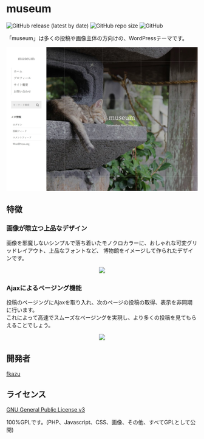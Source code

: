 # museum

![GitHub release (latest by date)](https://img.shields.io/github/v/release/kazukifuji/museum?color=brightgreen&style=flat-square)
![GitHub repo size](https://img.shields.io/github/repo-size/kazukifuji/museum?label=size&style=flat-square)
![GitHub](https://img.shields.io/github/license/kazukifuji/museum?style=flat-square)

「museum」は多くの投稿や画像主体の方向けの、WordPressテーマです。
 
<p align="center">
<img width="600" src="https://raw.githubusercontent.com/kazukifuji/museum/master/screenshot.jpg">
</p>

## 特徴

### 画像が際立つ上品なデザイン

画像を邪魔しないシンプルで落ち着いたモノクロカラーに、おしゃれな可変グリッドレイアウト、上品なフォントなど、
博物館をイメージして作られたデザインです。

<p align="center">
<img width="600" src="https://user-images.githubusercontent.com/66477848/106426607-43856b80-64a9-11eb-844b-579f166293e1.jpg">
</p>

### Ajaxによるページング機能

投稿のページングにAjaxを取り入れ、次のページの投稿の取得、表示を非同期に行います。  
これによって高速でスムーズなページングを実現し、より多くの投稿を見てもらえることでしょう。

<p align="center">
<img width="600" src="https://user-images.githubusercontent.com/66477848/106428199-ed65f780-64ab-11eb-9103-61022741b263.gif">
</p>

## 開発者

[fkazu](https://github.com/kazukifuji)

## ライセンス

[GNU General Public License v3](https://www.gnu.org/licenses/gpl-3.0.ja.html)

100%GPLです。(PHP、Javascript、CSS、画像、その他、すべてGPLとして公開)
